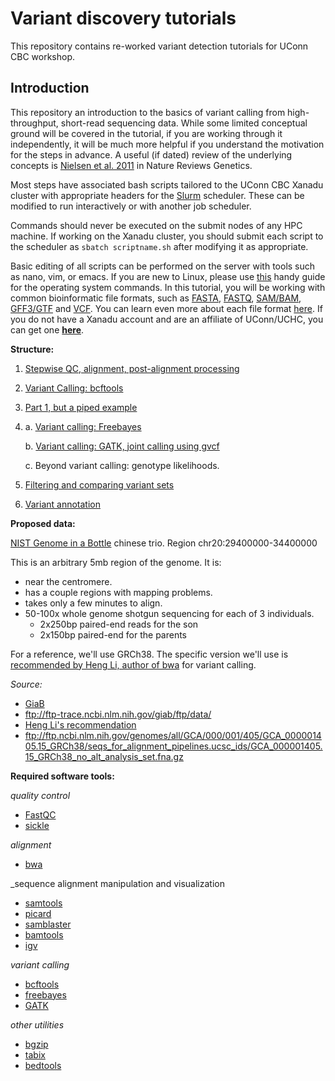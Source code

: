 # Variant discovery tutorials

This repository contains re-worked variant detection tutorials for UConn CBC workshop. 

## Introduction

This repository an introduction to the basics of variant calling from high-throughput, short-read sequencing data. While some limited conceptual ground will be covered in the tutorial, if you are working through it independently, it will be much more helpful if you understand the motivation for the steps in advance. A useful (if dated) review of the underlying concepts is [Nielsen et al. 2011](https://www.nature.com/articles/nrg2986) in Nature Reviews Genetics. 

Most steps have associated bash scripts tailored to the UConn CBC Xanadu cluster with appropriate headers for the [Slurm](https://slurm.schedmd.com/documentation.html) scheduler. These can be modified to run interactively or with another job scheduler.  

Commands should never be executed on the submit nodes of any HPC machine.  If working on the Xanadu cluster, you should submit each script to the scheduler as `sbatch scriptname.sh` after modifying it as appropriate.  

Basic editing of all scripts can be performed on the server with tools such as nano, vim, or emacs.  If you are new to Linux, please use [this](https://bioinformatics.uconn.edu/unix-basics) handy guide for the operating system commands.  In this tutorial, you will be working with common bioinformatic file formats, such as [FASTA](https://en.wikipedia.org/wiki/FASTA_format), [FASTQ](https://en.wikipedia.org/wiki/FASTQ_format), [SAM/BAM](https://en.wikipedia.org/wiki/SAM_(file_format)), [GFF3/GTF](https://en.wikipedia.org/wiki/General_feature_format) and [VCF](https://en.wikipedia.org/wiki/Variant_Call_Format). You can learn even more about each file format [here](https://bioinformatics.uconn.edu/resources-and-events/tutorials/file-formats-tutorial/). If you do not have a Xanadu account and are an affiliate of UConn/UCHC, you can get one **[here](https://bioinformatics.uconn.edu/contact-us/)**.   

__Structure:__

1. [ Stepwise QC, alignment, post-alignment processing ](/Part1_qc_alignment.md)

2. [ Variant Calling: bcftools ](/Part2_bcftools.md)

3. [ Part 1, but a piped example ](Part3_pipedalignment.md)

4. 
	a. [ Variant calling: Freebayes ](Part4a_freebayes.md)

	b. [ Variant calling: GATK, joint calling using gvcf ](Part4b_gatk.md)

	c. Beyond variant calling: genotype likelihoods. 

5. [ Filtering and comparing variant sets ](Part5_filtering_comparing.md) 

6. [ Variant annotation ](Part6_annotation.md)

__Proposed data:__

[NIST Genome in a Bottle](https://www.nist.gov/programs-projects/genome-bottle) chinese trio. 
Region chr20:29400000-34400000

This is an arbitrary 5mb region of the genome. It is:
- near the centromere. 
- has a couple regions with mapping problems. 
- takes only a few minutes to align. 
- 50-100x whole genome shotgun sequencing for each of 3 individuals. 
	- 2x250bp paired-end reads for the son
	- 2x150bp paired-end for the parents

For a reference, we'll use GRCh38. The specific version we'll use is [recommended by Heng Li, author of bwa](https://lh3.github.io/2017/11/13/which-human-reference-genome-to-use) for variant calling. 

_Source:_
- [GiaB](https://www.nist.gov/programs-projects/genome-bottle)
- ftp://ftp-trace.ncbi.nlm.nih.gov/giab/ftp/data/
- [Heng Li's recommendation](https://lh3.github.io/2017/11/13/which-human-reference-genome-to-use)
- ftp://ftp.ncbi.nlm.nih.gov/genomes/all/GCA/000/001/405/GCA_000001405.15_GRCh38/seqs_for_alignment_pipelines.ucsc_ids/GCA_000001405.15_GRCh38_no_alt_analysis_set.fna.gz

__Required software tools:__

_quality control_  
- [ FastQC ](https://www.bioinformatics.babraham.ac.uk/projects/fastqc/)
- [ sickle ](https://github.com/najoshi/sickle)  

_alignment_  
- [ bwa ](http://bio-bwa.sourceforge.net/)

_sequence alignment manipulation and visualization  
- [ samtools ](http://www.htslib.org/doc/samtools.html)
- [ picard ](https://broadinstitute.github.io/picard/)
- [ samblaster ](https://github.com/GregoryFaust/samblaster)
- [ bamtools ](https://github.com/pezmaster31/bamtools)  
- [ igv ](https://software.broadinstitute.org/software/igv/)

_variant calling_  
- [ bcftools ](http://www.htslib.org/doc/bcftools.html)
- [ freebayes ](https://github.com/ekg/freebayes)
- [ GATK ](https://software.broadinstitute.org/gatk/)  

_other utilities_  
- [ bgzip ](http://www.htslib.org/doc/bgzip.html)
- [ tabix ](http://www.htslib.org/doc/tabix.html)
- [ bedtools ](https://bedtools.readthedocs.io/en/latest/)
